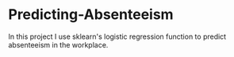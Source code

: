 # Predicting-Absenteeism
In this project I use sklearn's logistic regression function to predict absenteeism in the workplace.
